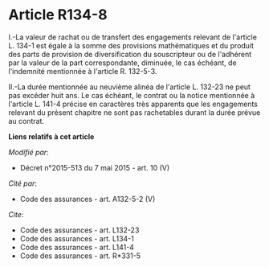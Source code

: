 # Article R134-8

I.-La valeur de rachat ou de transfert des engagements relevant de l'article L. 134-1 est égale à la somme des provisions
mathématiques et du produit des parts de provision de diversification du souscripteur ou de l'adhérent par la valeur de la
part correspondante, diminuée, le cas échéant, de l'indemnité mentionnée à l'article R. 132-5-3. 

II.-La durée mentionnée au neuvième alinéa de l'article L. 132-23 ne peut pas excéder huit ans. Le cas échéant, le contrat ou
la notice mentionnée à l'article L. 141-4 précise en caractères très apparents que les engagements relevant du présent
chapitre ne sont pas rachetables durant la durée prévue au contrat.

**Liens relatifs à cet article**

_Modifié par_:

  - Décret n°2015-513 du 7 mai 2015 - art. 10 (V)

_Cité par_:

  - Code des assurances - art. A132-5-2 (V)

_Cite_:

  - Code des assurances - art. L132-23
  - Code des assurances - art. L134-1
  - Code des assurances - art. L141-4
  - Code des assurances - art. R*331-5
